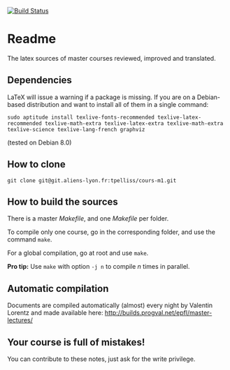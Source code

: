 [![Build Status](https://travis-ci.org/s-i-newton/EPFL-Master-Lectures.svg?branch=master)](https://travis-ci.org/s-i-newton/EPFL-Master-Lectures)

# Readme

The latex sources of master courses reviewed, improved and translated.

## Dependencies

LaTeX will issue a warning if a package is missing. If you are on a Debian-based
distribution and want to install all of them in a single command:

```
sudo aptitude install texlive-fonts-recommended texlive-latex-recommended texlive-math-extra texlive-latex-extra texlive-math-extra texlive-science texlive-lang-french graphviz
```

(tested on Debian 8.0)

## How to clone

```
git clone git@git.aliens-lyon.fr:tpelliss/cours-m1.git
```

## How to build the sources

There is a master *Makefile*, and one *Makefile* per folder.

To compile only one course, go in the corresponding folder, and use the command 
`make`.

For a global compilation, go at root and use `make`.

**Pro tip:** Use `make` with option `-j n` to compile *n* times in parallel.

## Automatic compilation

Documents are compiled automatically (almost) every night by Valentin Lorentz and made available here: http://builds.progval.net/epfl/master-lectures/

## Your course is full of mistakes!

You can contribute to these notes, just ask for the write privilege.
